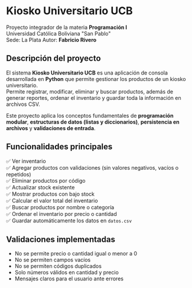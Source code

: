 # Kiosko Universitario UCB

Proyecto integrador de la materia **Programación I**  
Universidad Católica Boliviana "San Pablo"  
Sede: La Plata 
Autor: **Fabricio Rivero**


## Descripción del proyecto

El sistema **Kiosko Universitario UCB** es una aplicación de consola desarrollada en **Python** que permite gestionar los productos de un kiosko universitario.  
Permite registrar, modificar, eliminar y buscar productos, además de generar reportes, ordenar el inventario y guardar toda la información en archivos CSV.

Este proyecto aplica los conceptos fundamentales de **programación modular**, **estructuras de datos (listas y diccionarios)**, **persistencia en archivos** y **validaciones de entrada**.


##  Funcionalidades principales

✅ Ver inventario  
✅ Agregar productos con validaciones (sin valores negativos, vacíos o repetidos)  
✅ Eliminar productos por código  
✅ Actualizar stock existente  
✅ Mostrar productos con bajo stock  
✅ Calcular el valor total del inventario  
✅ Buscar productos por nombre o categoría  
✅ Ordenar el inventario por precio o cantidad  
✅ Guardar automáticamente los datos en `datos.csv`



## Validaciones implementadas

- No se permite precio o cantidad igual o menor a 0  
- No se permiten campos vacíos  
- No se permiten códigos duplicados  
- Solo números válidos en cantidad y precio  
- Mensajes claros para el usuario ante errores
